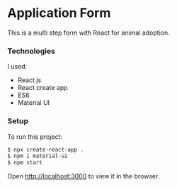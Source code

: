 # Application Form

This is a multi step form with React for animal adoption. 

### Technologies

I used:

* React.js
* React create app
* ES6
* Material UI

### Setup

To run this project:

```sh
$ npx create-react-app .
$ npm i material-ui 
$ npm start
```
Open [http://localhost:3000](http://localhost:3000) to view it in the browser.


